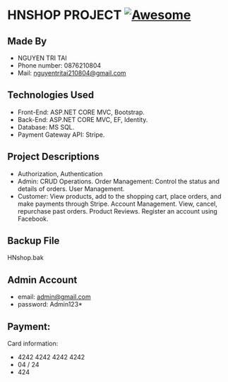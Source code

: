 # HNSHOP PROJECT [![Awesome](https://awesome.re/badge.svg)](https://awesome.re)

## Made By

- NGUYEN TRI TAI
- Phone number: 0876210804
- Mail: nguyentritai210804@gmail.com

## Technologies Used

- Front-End: ASP.NET CORE MVC, Bootstrap.
- Back-End: ASP.NET CORE MVC, EF, Identity.
- Database: MS SQL.
- Payment Gateway API: Stripe.

## Project Descriptions

- Authorization, Authentication
- Admin: CRUD Operations. Order Management: Control the status and details
  of orders. User Management.
- Customer: View products, add to the shopping cart, place orders, and make
  payments through Stripe. Account Management. View, cancel, repurchase past
  orders. Product Reviews. Register an account using Facebook.

## Backup File

HNshop.bak

## Admin Account

- email: admin@gmail.com
- password: Admin123\*

## Payment:

Card information:

- 4242 4242 4242 4242
- 04 / 24
- 424
